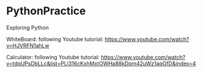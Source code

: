 # PythonPractice
Exploring Python 

WhiteBoard: following Youtube tutorial: https://www.youtube.com/watch?v=HJVRFN1ahLw

Calculator: following Youtube tutorial: https://www.youtube.com/watch?v=tdqUPsDbLLc&list=PLl316cKxhMxtOWHa88kDqm42uWz1aqGfD&index=4
